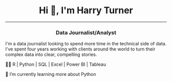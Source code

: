 <h1 align="center"> Hi 👋, I'm Harry Turner</h1>
<hr>
<h3 align="center"> Data Journalist/Analyst</h3>

I'm a data journalist looking to spend more time in the technical side of data. I've spent four years working with clients around the world to turn their complex data into clear, compelling stories.

🧑‍💻 R | Python | SQL | Excel | Power BI | Tableau

🌱 I’m currently learning more about Python
<!--
**TurnerHaa/TurnerHaa** is a ✨ _special_ ✨ repository because its `README.md` (this file) appears on your GitHub profile.

Here are some ideas to get you started:

- 🔭 I’m currently working on ...
- 🌱 I’m currently learning ...
- 👯 I’m looking to collaborate on ...
- 🤔 I’m looking for help with ...
- 💬 Ask me about ...
- 📫 How to reach me: ...
- 😄 Pronouns: ...
- ⚡ Fun fact: ...
-->
